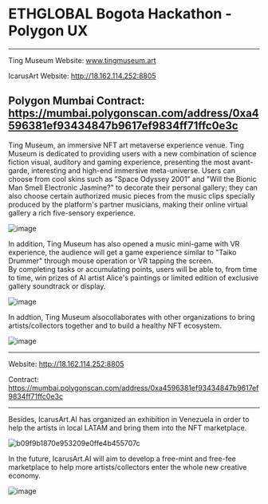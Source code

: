 # ETHGLOBAL Bogota Hackathon - Polygon UX
--------------------
Ting Museum Website: www.tingmuseum.art

IcarusArt Website: http://18.162.114.252:8805

Polygon Mumbai Contract: https://mumbai.polygonscan.com/address/0xa4596381ef93434847b9617ef9834ff71ffc0e3c
-------------------
Ting Museum, an immersive NFT art metaverse experience venue. Ting Museum is dedicated to providing users with a new combination of science fiction visual, 
auditory and gaming experience, presenting the most avant-garde, interesting and high-end immersive meta-universe. 
Users can choose from cool skins such as "Space Odyssey 2001" and "Will the Bionic Man Smell Electronic Jasmine?" 
to decorate their personal gallery; they can also choose certain authorized music pieces from the music clips specially produced by the platform's partner musicians, 
making their online virtual gallery a rich five-sensory experience.

![image](https://user-images.githubusercontent.com/54044930/194745686-1b8be025-29c3-410b-9638-71cdd7ccc7d0.png)

In addition, Ting Museum has also opened a music mini-game with VR experience, 
the audience will get a game experience similar to "Taiko Drummer" through mouse operation or VR tapping the screen.  
By completing tasks or accumulating points, users will be able to, from time to time, 
win prizes of AI artist Alice's paintings or limited edition of exclusive gallery soundtrack or display.

![image](https://user-images.githubusercontent.com/54044930/194745722-6f84a345-7cc6-47c7-8c4e-7aacb2dbec30.png)

In addtion, Ting Museum alsocollaborates with other organizations to bring artists/collectors together and to build a healthy NFT ecosystem.

![image](https://user-images.githubusercontent.com/54044930/194745582-8c06c799-fa9c-4eb1-ab83-198c4b149662.png)

---------------------------------------------

Website: http://18.162.114.252:8805

Contract: https://mumbai.polygonscan.com/address/0xa4596381ef93434847b9617ef9834ff71ffc0e3c

---------------------------------------------
Besides, IcarusArt.AI has organized an exhibition in Venezuela in order to help the artists in local LATAM and bring them into the NFT marketplace.

![b09f9b1870e953209e0ffe4b455707c](https://user-images.githubusercontent.com/54044930/194745881-f0e4a0f1-6015-4605-8f5c-2178e126d1a2.jpg)

In the future, IcarusArt.AI will aim to develop a free-mint and free-fee marketplace to help more artists/collectors enter the whole new creative economy.

![image](https://user-images.githubusercontent.com/54044930/194746051-2d8bed52-c0c4-4ac4-90f2-3ca80b3b3a11.png)
